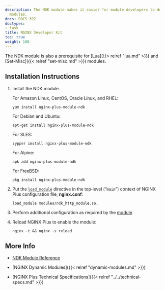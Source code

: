 ```yaml
---
description: The NDK module makes it easier for module developers to develop NGINX
  modules.
docs: DOCS-392
doctypes:
- task
title: NGINX Developer Kit
toc: true
weight: 100
---
```



The NDK module is also a prerequisite for [Lua]({{< relref "lua.md" >}}) and [Set-Misc]({{< relref "set-misc.md" >}}) modules.

<span id="install"></span>
## Installation Instructions

1. Install the NDK module.

   For Amazon Linux, CentOS, Oracle Linux, and RHEL:
   
   ```shell
   yum install nginx-plus-module-ndk
   ```

   For Debian and Ubuntu:

   ```shell
   apt-get install nginx-plus-module-ndk
   ```

   For SLES:
   
   ```shell
   zypper install nginx-plus-module-ndk
   ```

   For Alpine:

   ```shell
   apk add nginx-plus-module-ndk
   ```

   For FreeBSD:

   ```shell
   pkg install nginx-plus-module-ndk
   ```

2. Put the [`load_module`](https://nginx.org/en/docs/ngx_core_module.html#load_module) directive in the top‑level (“`main`”) context of NGINX Plus configuration file, **nginx.conf**:

   ```nginx
   load_module modules/ndk_http_module.so;
   ```

3. Perform additional configuration as required by the [module](https://github.com/vision5/ngx_devel_kit).

4. Reload NGINX Plus to enable the module:

   ```shell
   nginx -t && nginx -s reload
   ```


<span id="info"></span>
## More Info

* [NDK Module Reference](https://github.com/vision5/ngx_devel_kit)

* [NGINX Dynamic Modules]({{< relref "dynamic-modules.md" >}})

* [NGINX Plus Technical Specifications]({{< relref "../../technical-specs.md" >}})
